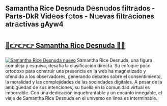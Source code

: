 ## Samantha Rice Desnuda D𝚎sn𝚞dos filtr𝚊dos - Parts-DkR Vid𝚎os f𝚘tos - N𝚞evas filtr𝚊ciones atr𝚊ctivas gAyw4

# <h2><a href="http://mb0cq8.tromn.icu/?c=Samantha+Rice+Desnuda">🔗👉👉👉 Samantha Rice Desnuda 🔗🔗</a></h2>

[![Samantha Rice Desnuda nuevo](https://i.imgur.com/pEAQMta.gif)](http://mb0cq8.tromn.icu/?c=Samantha+Rice+Desnuda)
Samantha Rice Desnuda, una figura compleja y esquiva, desafía la clasificación directa. Su enfoque poco ortodoxo para construir una presencia en la web ha magnetizado y ofendido a los observadores, generando debates sobre el consentimiento, la moralidad y las complejidades de las sociedades digitales. A pesar de la ambigüedad de sus intenciones, su huella en la comunidad virtual es imborrable. Con una dedicación inquebrantable y un encanto innegable, el viaje de Samantha Rice Desnuda en el universo en línea es interminable.
